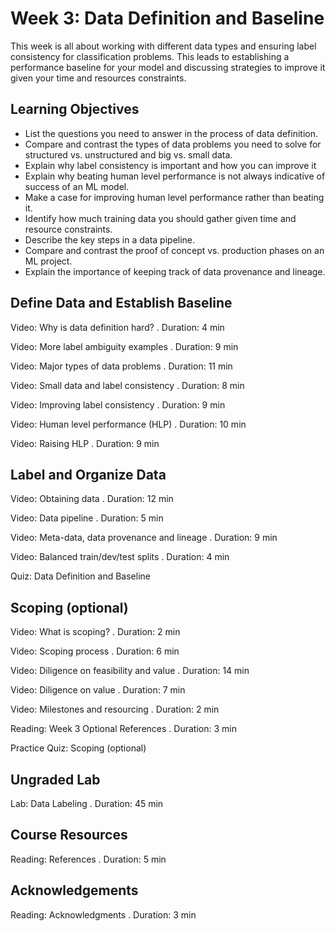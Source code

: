 # Week 3: Data Definition and Baseline

This week is all about working with different data types and ensuring label consistency for classification problems. This leads to establishing a performance baseline for your model and discussing strategies to improve it given your time and resources constraints.

## Learning Objectives

* List the questions you need to answer in the process of data definition.
* Compare and contrast the types of data problems you need to solve for structured vs. unstructured and big vs. small data.
* Explain why label consistency is important and how you can improve it
* Explain why beating human level performance is not always indicative of success of an ML model.
* Make a case for improving human level performance rather than beating it.
* Identify how much training data you should gather given time and resource constraints.
* Describe the key steps in a data pipeline.
* Compare and contrast the proof of concept vs. production phases on an ML project.
* Explain the importance of keeping track of data provenance and lineage.

## Define Data and Establish Baseline

Video: Why is data definition hard? . Duration: 4 min

Video: More label ambiguity examples . Duration: 9 min

Video: Major types of data problems . Duration: 11 min

Video: Small data and label consistency . Duration: 8 min

Video: Improving label consistency . Duration: 9 min

Video: Human level performance (HLP) . Duration: 10 min

Video: Raising HLP . Duration: 9 min

## Label and Organize Data

Video: Obtaining data . Duration: 12 min

Video: Data pipeline . Duration: 5 min

Video: Meta-data, data provenance and lineage . Duration: 9 min

Video: Balanced train/dev/test splits . Duration: 4 min

Quiz: Data Definition and Baseline

## Scoping (optional)

Video: What is scoping? . Duration: 2 min

Video: Scoping process . Duration: 6 min

Video: Diligence on feasibility and value . Duration: 14 min

Video: Diligence on value . Duration: 7 min

Video: Milestones and resourcing . Duration: 2 min

Reading: Week 3 Optional References . Duration: 3 min

Practice Quiz: Scoping (optional)

## Ungraded Lab

Lab: Data Labeling . Duration: 45 min

## Course Resources

Reading: References . Duration: 5 min

## Acknowledgements

Reading: Acknowledgments . Duration: 3 min
